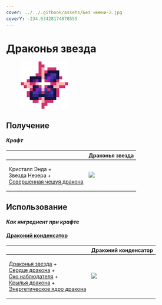 ```yaml
---
cover: ../../.gitbook/assets/Без имени-2.jpg
coverY: -234.63428174878555
---
```


# Драконья звезда

<figure><img src="../../.gitbook/assets/dragon_star_128.png" alt=""><figcaption></figcaption></figure>

## Получение

#### _Крафт_

|                                                                                                              | Драконья звезда                             |
| ------------------------------------------------------------------------------------------------------------ | ------------------------------------------- |
| <p>Кристалл Энда +<br>Звезда Незера +<br><a href="aquatic_dragon_scale.md">Совершенная чешуя дракона</a></p> | ![](../../.gitbook/assets/dragon\_star.png) |

## Использование

#### _Как ингредиент при крафте_

#### [Драконий конденсатор](draconic\_capacitor.md)

|                                                                                                                                                                                                                                                                                           | Драконий конденсатор                               |
| ----------------------------------------------------------------------------------------------------------------------------------------------------------------------------------------------------------------------------------------------------------------------------------------- | -------------------------------------------------- |
| <p><a href="dragon_star.md">Драконья звезда</a> +<br><a href="dragon_heart.md">Сердце дракона</a> +<br><a href="call_of_the_watcher.md">Око наблюдателя</a> +<br><a href="dragon_elytra.md">Крылья дракона</a> +<br><a href="draconic_energy_core.md">Энергетическое ядро дракона</a></p> | ![](../../.gitbook/assets/draconic\_capacitor.png) |
